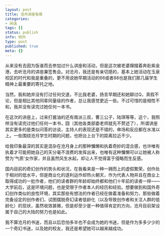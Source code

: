 ```yaml
---
layout: post
title: 沧月讲座有感
categories:
- 闲话
tags: []
status: publish
info: 杭州
type: post
published: true
meta: {}
---
```

从来没有去因为饭谁而去参加过什么讲座和活动，但是这次被老婆撺掇着奔赴紫金港，去听沧月的讲座兼签售会。对沧月，我还是有亲切感的，基本上她活动在玉泉校区的时代和我是重叠的，更不用说她早期活动的66或者88也是我们那几届学生精神上最重要的寄托之地。

当然，我和她并没有打过任何交道，不比我老婆，扬言早期还和她聊过Q，真假不论，但是相比其他同辈同量级的作者，总让我感觉更近一些。不过可惜的是相性不和，我并没有读完过她任何一本书。

在这次的讲座上，过来打酱油的还有南派三叔，曹三公子，陆琪等等，这个，我照样没有读完过他们任何一本书，囧（其他各类部委老师就先不赘述了），所谓讲座其实更多的是类似问答的访谈，主持人的表现还是不错的，串场和反应都在水准以上。一些围绕沧月学生时期的问题，也把台上台下的距离拉近不少。

给我印象最深的其实是混杂在沧月身上的那种慵懒和执着奇妙的混合感，也许唯有执着才可能把她自己的天分毫不浪费的发挥出来，也唯有这种慵懒可以让她被人称赞为'气质'女作家，并且虽然风生水起，却让人不觉得富于侵略而生反感。

国内目前的奇幻创作的势头和状况，在我看来是一种一拥而上的虚假繁荣，创作处于相对的低水平，但是商业化的逐利运作却热火朝天，作为代表人物并且在商业上取得成功的一批作者，他们的读者群的年龄却始终都和他们十年前的读者一样——大学前后，这是环境问题，也是受限于作者本人的经历和经验。想要做到和国外奇幻创作类似的良性环境，其实那些有想法的作者已经在做着准备和努力，那些做着完备设定的创作者们，试图摆脱奇幻读者低龄化（以及导致创作者和关注人群的低龄化）的现状，虽然收效甚微，但是却至少是一种值得肯定的方向，沧月目前架设属于自己的大陆的努力也是如此。

我不算沧月的书迷，而且以后恐怕多半也不会成为她的书迷，但是作为多多少少的一个奇幻书迷，以及她的校友，我还是希望她可以越来越成功。

